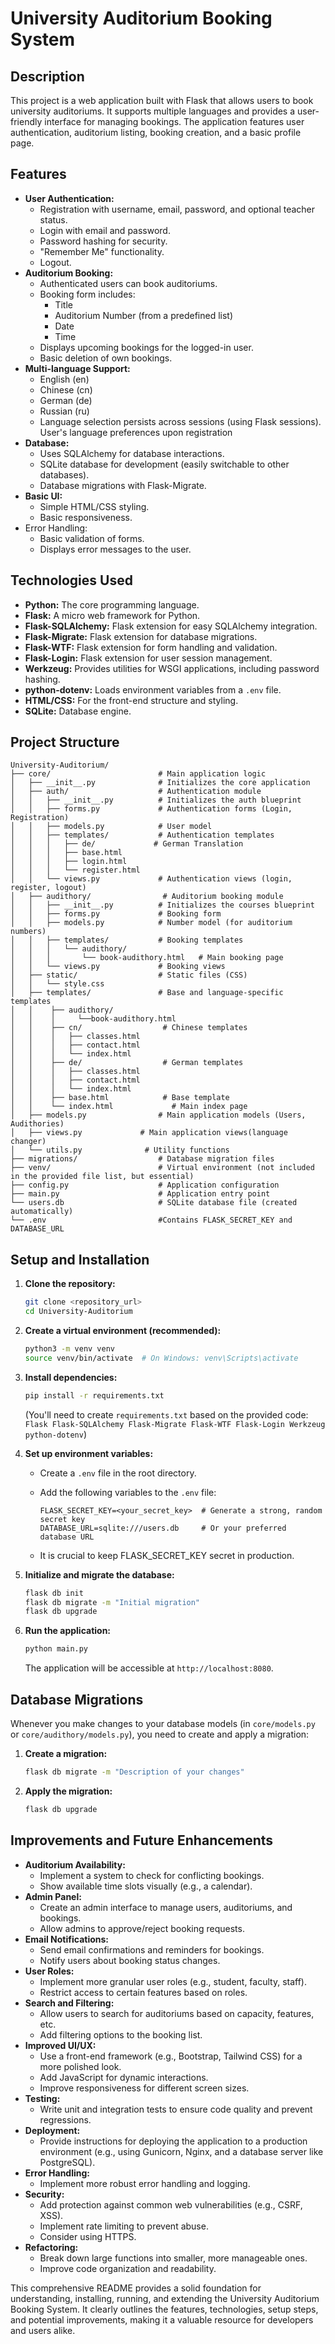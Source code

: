 # University Auditorium Booking System

## Description

This project is a web application built with Flask that allows users to book university auditoriums. It supports multiple languages and provides a user-friendly interface for managing bookings. The application features user authentication, auditorium listing, booking creation, and a basic profile page.

## Features

*   **User Authentication:**
    *   Registration with username, email, password, and optional teacher status.
    *   Login with email and password.
    *   Password hashing for security.
    *   "Remember Me" functionality.
    *   Logout.
*   **Auditorium Booking:**
    *   Authenticated users can book auditoriums.
    *   Booking form includes:
        *   Title
        *   Auditorium Number (from a predefined list)
        *   Date
        *   Time
    *   Displays upcoming bookings for the logged-in user.
    *   Basic deletion of own bookings.
*   **Multi-language Support:**
    *   English (en)
    *   Chinese (cn)
    *   German (de)
    *   Russian (ru)
    *   Language selection persists across sessions (using Flask sessions). User's language preferences upon registration
*   **Database:**
    *   Uses SQLAlchemy for database interactions.
    *   SQLite database for development (easily switchable to other databases).
    *   Database migrations with Flask-Migrate.
*   **Basic UI:**
      * Simple HTML/CSS styling.
      * Basic responsiveness.
*   Error Handling:
    * Basic validation of forms.
    * Displays error messages to the user.

## Technologies Used

*   **Python:** The core programming language.
*   **Flask:** A micro web framework for Python.
*   **Flask-SQLAlchemy:** Flask extension for easy SQLAlchemy integration.
*   **Flask-Migrate:** Flask extension for database migrations.
*   **Flask-WTF:** Flask extension for form handling and validation.
*   **Flask-Login:** Flask extension for user session management.
*   **Werkzeug:** Provides utilities for WSGI applications, including password hashing.
*   **python-dotenv:** Loads environment variables from a `.env` file.
*   **HTML/CSS:** For the front-end structure and styling.
*   **SQLite:** Database engine.

## Project Structure

```
University-Auditorium/
├── core/                        # Main application logic
│   ├── __init__.py              # Initializes the core application
│   ├── auth/                    # Authentication module
│   │   ├── __init__.py          # Initializes the auth blueprint
│   │   ├── forms.py             # Authentication forms (Login, Registration)
│   │   ├── models.py            # User model
│   │   ├── templates/           # Authentication templates
│   │   │   ├── de/             # German Translation
│   │   │   ├── base.html
│   │   │   ├── login.html
│   │   │   └── register.html
│   │   └── views.py             # Authentication views (login, register, logout)
│   ├── audithory/                # Auditorium booking module
│   │   ├── __init__.py          # Initializes the courses blueprint
│   │   ├── forms.py             # Booking form
│   │   ├── models.py            # Number model (for auditorium numbers)
│   │   ├── templates/           # Booking templates
│   │   │   └── audithory/
│   │   │       └── book-audithory.html   # Main booking page
│   │   └── views.py             # Booking views
│   ├── static/                  # Static files (CSS)
│   │   └── style.css
│   ├── templates/               # Base and language-specific templates
│   │    ├── audithory/
│   │    │     └──book-audithory.html
│   │    ├── cn/                  # Chinese templates
│   │    │   ├── classes.html
│   │    │   ├── contact.html
│   │    │   └── index.html
│   │    ├── de/                  # German templates
│   │    │   ├── classes.html
│   │    │   ├── contact.html
│   │    │   └── index.html
│   │    ├── base.html            # Base template
│   │    └── index.html             # Main index page
│   ├── models.py                # Main application models (Users, Audithories)
│   ├── views.py             # Main application views(language changer)
│   └── utils.py              # Utility functions
├── migrations/                  # Database migration files
├── venv/                        # Virtual environment (not included in the provided file list, but essential)
├── config.py                    # Application configuration
├── main.py                      # Application entry point
└── users.db                     # SQLite database file (created automatically)
└── .env                         #Contains FLASK_SECRET_KEY and DATABASE_URL

```

## Setup and Installation

1.  **Clone the repository:**

    ```bash
    git clone <repository_url>
    cd University-Auditorium
    ```

2.  **Create a virtual environment (recommended):**

    ```bash
    python3 -m venv venv
    source venv/bin/activate  # On Windows: venv\Scripts\activate
    ```

3.  **Install dependencies:**

    ```bash
    pip install -r requirements.txt
    ```
    (You'll need to create `requirements.txt` based on the provided code:  `Flask Flask-SQLAlchemy Flask-Migrate Flask-WTF Flask-Login Werkzeug python-dotenv`)

4.  **Set up environment variables:**

    *   Create a `.env` file in the root directory.
    *   Add the following variables to the `.env` file:

        ```
        FLASK_SECRET_KEY=<your_secret_key>  # Generate a strong, random secret key
        DATABASE_URL=sqlite:///users.db     # Or your preferred database URL
        ```
    * It is crucial to keep FLASK_SECRET_KEY secret in production.

5.  **Initialize and migrate the database:**

    ```bash
    flask db init
    flask db migrate -m "Initial migration"
    flask db upgrade
    ```

6.  **Run the application:**

    ```bash
    python main.py
    ```

    The application will be accessible at `http://localhost:8080`.

## Database Migrations

Whenever you make changes to your database models (in `core/models.py` or `core/audithory/models.py`), you need to create and apply a migration:

1.  **Create a migration:**

    ```bash
    flask db migrate -m "Description of your changes"
    ```

2.  **Apply the migration:**

    ```bash
    flask db upgrade
    ```

##  Improvements and Future Enhancements

*   **Auditorium Availability:**
    *   Implement a system to check for conflicting bookings.
    *   Show available time slots visually (e.g., a calendar).
*   **Admin Panel:**
    *   Create an admin interface to manage users, auditoriums, and bookings.
    *   Allow admins to approve/reject booking requests.
*   **Email Notifications:**
    *   Send email confirmations and reminders for bookings.
    *   Notify users about booking status changes.
* **User Roles:**
    *   Implement more granular user roles (e.g., student, faculty, staff).
    *   Restrict access to certain features based on roles.
*   **Search and Filtering:**
    *   Allow users to search for auditoriums based on capacity, features, etc.
    *   Add filtering options to the booking list.
*   **Improved UI/UX:**
    *   Use a front-end framework (e.g., Bootstrap, Tailwind CSS) for a more polished look.
    *   Add JavaScript for dynamic interactions.
    *   Improve responsiveness for different screen sizes.
*   **Testing:**
    *   Write unit and integration tests to ensure code quality and prevent regressions.
* **Deployment:**
     * Provide instructions for deploying the application to a production environment (e.g., using Gunicorn, Nginx, and a database server like PostgreSQL).
* **Error Handling:**
    * Implement more robust error handling and logging.
* **Security:**
    * Add protection against common web vulnerabilities (e.g., CSRF, XSS).
    * Implement rate limiting to prevent abuse.
    * Consider using HTTPS.
* **Refactoring:**
    * Break down large functions into smaller, more manageable ones.
    * Improve code organization and readability.

This comprehensive README provides a solid foundation for understanding, installing, running, and extending the University Auditorium Booking System. It clearly outlines the features, technologies, setup steps, and potential improvements, making it a valuable resource for developers and users alike.
